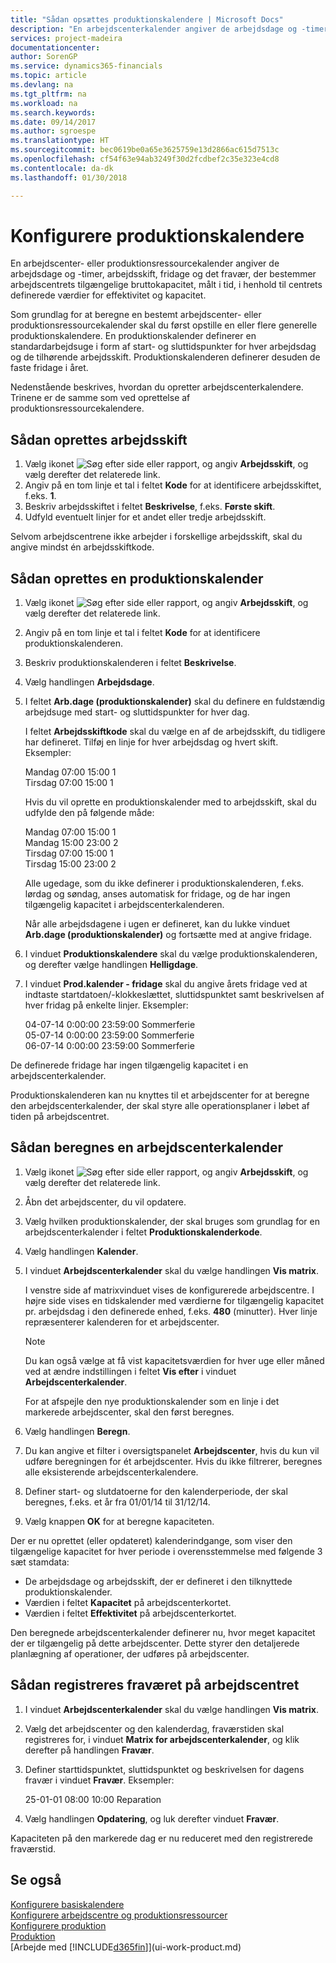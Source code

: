 ```yaml
---
title: "Sådan opsættes produktionskalendere | Microsoft Docs"
description: "En arbejdscenterkalender angiver de arbejdsdage og -timer, arbejdsskift, fridage og fravær, der bestemmer arbejdscentrets tilgængelige bruttokapacitet i henhold til centrets definerede værdier for effektivitet og kapacitet. Du skal udføre nogle forberedende opgaver, før du kan oprette og aktivere en arbejdscenterkalender."
services: project-madeira
documentationcenter: 
author: SorenGP
ms.service: dynamics365-financials
ms.topic: article
ms.devlang: na
ms.tgt_pltfrm: na
ms.workload: na
ms.search.keywords: 
ms.date: 09/14/2017
ms.author: sgroespe
ms.translationtype: HT
ms.sourcegitcommit: bec0619be0a65e3625759e13d2866ac615d7513c
ms.openlocfilehash: cf54f63e94ab3249f30d2fcdbef2c35e323e4cd8
ms.contentlocale: da-dk
ms.lasthandoff: 01/30/2018

---
```

# <a name="set-up-shop-calendars"></a>Konfigurere produktionskalendere
En arbejdscenter- eller produktionsressourcekalender angiver de arbejdsdage og -timer, arbejdsskift, fridage og det fravær, der bestemmer arbejdscentrets tilgængelige bruttokapacitet, målt i tid, i henhold til centrets definerede værdier for effektivitet og kapacitet.

Som grundlag for at beregne en bestemt arbejdscenter- eller produktionsressourcekalender skal du først opstille en eller flere generelle produktionskalendere. En produktionskalender definerer en standardarbejdsuge i form af start- og sluttidspunkter for hver arbejdsdag og de tilhørende arbejdsskift. Produktionskalenderen definerer desuden de faste fridage i året.  

Nedenstående beskrives, hvordan du opretter arbejdscenterkalendere. Trinene er de samme som ved oprettelse af produktionsressourcekalendere.  

## <a name="to-create-work-shifts"></a>Sådan oprettes arbejdsskift  
1.  Vælg ikonet ![Søg efter side eller rapport](media/ui-search/search_small.png "Ikonet Søg efter side eller rapport"), og angiv **Arbejdsskift**, og vælg derefter det relaterede link.  
2.  Angiv på en tom linje et tal i feltet **Kode** for at identificere arbejdsskiftet, f.eks. **1**.  
3.  Beskriv arbejdsskiftet i feltet **Beskrivelse**, f.eks. **Første skift**.  
4.  Udfyld eventuelt linjer for et andet eller tredje arbejdsskift.  

Selvom arbejdscentrene ikke arbejder i forskellige arbejdsskift, skal du angive mindst én arbejdsskiftkode.  

## <a name="to-set-up-a-shop-calendar"></a>Sådan oprettes en produktionskalender  
1.  Vælg ikonet ![Søg efter side eller rapport](media/ui-search/search_small.png "Ikonet Søg efter side eller rapport"), og angiv **Arbejdsskift**, og vælg derefter det relaterede link.  
2.  Angiv på en tom linje et tal i feltet **Kode** for at identificere produktionskalenderen.  
3.  Beskriv produktionskalenderen i feltet **Beskrivelse**.  
4.  Vælg handlingen **Arbejdsdage**.
5.  I feltet **Arb.dage (produktionskalender)** skal du definere en fuldstændig arbejdsuge med start- og sluttidspunkter for hver dag.  

    I feltet **Arbejdsskiftkode** skal du vælge en af de arbejdsskift, du tidligere har defineret. Tilføj en linje for hver arbejdsdag og hvert skift. Eksempler:  

    Mandag 07:00 15:00 1   
    Tirsdag 07:00 15:00 1  

    Hvis du vil oprette en produktionskalender med to arbejdsskift, skal du udfylde den på følgende måde:  

    Mandag 07:00 15:00 1   
    Mandag 15:00 23:00 2  
    Tirsdag 07:00 15:00 1  
    Tirsdag 15:00 23:00 2  

    Alle ugedage, som du ikke definerer i produktionskalenderen, f.eks. lørdag og søndag, anses automatisk for fridage, og de har ingen tilgængelig kapacitet i arbejdscenterkalenderen.  

    Når alle arbejdsdagene i ugen er defineret, kan du lukke vinduet **Arb.dage (produktionskalender)** og fortsætte med at angive fridage.  

6.  I vinduet **Produktionskalendere** skal du vælge produktionskalenderen, og derefter vælge handlingen **Helligdage**.
7. I vinduet **Prod.kalender - fridage** skal du angive årets fridage ved at indtaste startdatoen/-klokkeslættet, sluttidspunktet samt beskrivelsen af hver fridag på enkelte linjer. Eksempler:  

    04-07-14 0:00:00 23:59:00 Sommerferie  
    05-07-14 0:00:00 23:59:00 Sommerferie  
    06-07-14 0:00:00 23:59:00 Sommerferie  

De definerede fridage har ingen tilgængelig kapacitet i en arbejdscenterkalender.  

Produktionskalenderen kan nu knyttes til et arbejdscenter for at beregne den arbejdscenterkalender, der skal styre alle operationsplaner i løbet af tiden på arbejdscentret.  

## <a name="to-calculate-a-work-center-calendar"></a>Sådan beregnes en arbejdscenterkalender  

1.  Vælg ikonet ![Søg efter side eller rapport](media/ui-search/search_small.png "Ikonet Søg efter side eller rapport"), og angiv **Arbejdsskift**, og vælg derefter det relaterede link.
2. Åbn det arbejdscenter, du vil opdatere.  
3. Vælg hvilken produktionskalender, der skal bruges som grundlag for en arbejdscenterkalender i feltet **Produktionskalenderkode**.  
4. Vælg handlingen **Kalender**.  
5. I vinduet **Arbejdscenterkalender** skal du vælge handlingen **Vis matrix**.  

    I venstre side af matrixvinduet vises de konfigurerede arbejdscentre. I højre side vises en tidskalender med værdierne for tilgængelig kapacitet pr. arbejdsdag i den definerede enhed, f.eks. **480** (minutter). Hver linje repræsenterer kalenderen for et arbejdscenter.  

    > [!NOTE]  
    >  Du kan også vælge at få vist kapacitetsværdien for hver uge eller måned ved at ændre indstillingen i feltet **Vis efter** i vinduet **Arbejdscenterkalender**.  

    For at afspejle den nye produktionskalender som en linje i det markerede arbejdscenter, skal den først beregnes.  

6.  Vælg handlingen **Beregn**.  
7.  Du kan angive et filter i oversigtspanelet **Arbejdscenter**, hvis du kun vil udføre beregningen for ét arbejdscenter. Hvis du ikke filtrerer, beregnes alle eksisterende arbejdscenterkalendere.  
8.  Definer start- og slutdatoerne for den kalenderperiode, der skal beregnes, f.eks. et år fra 01/01/14 til 31/12/14.
9. Vælg knappen **OK** for at beregne kapaciteten.  

Der er nu oprettet (eller opdateret) kalenderindgange, som viser den tilgængelige kapacitet for hver periode i overensstemmelse med følgende 3 sæt stamdata:  

- De arbejdsdage og arbejdsskift, der er defineret i den tilknyttede produktionskalender.  
- Værdien i feltet **Kapacitet** på arbejdscenterkortet.  
- Værdien i feltet **Effektivitet** på arbejdscenterkortet.  

Den beregnede arbejdscenterkalender definerer nu, hvor meget kapacitet der er tilgængelig på dette arbejdscenter. Dette styrer den detaljerede planlægning af operationer, der udføres på arbejdscenter.  

## <a name="to-record-work-center-absence"></a>Sådan registreres fraværet på arbejdscentret  
1.  I vinduet **Arbejdscenterkalender** skal du vælge handlingen **Vis matrix**.
2. Vælg det arbejdscenter og den kalenderdag, fraværstiden skal registreres for, i vinduet **Matrix for arbejdscenterkalender**, og klik derefter på handlingen **Fravær**.  
3.  Definer starttidspunktet, sluttidspunktet og beskrivelsen for dagens fravær i vinduet **Fravær**. Eksempler:  

    25-01-01 08:00 10:00 Reparation  

4.  Vælg handlingen **Opdatering**, og luk derefter vinduet **Fravær**.  

Kapaciteten på den markerede dag er nu reduceret med den registrerede fraværstid.  

## <a name="see-also"></a>Se også  
[Konfigurere basiskalendere](across-how-to-assign-base-calendars.md)  
[Konfigurere arbejdscentre og produktionsressourcer](production-how-to-set-up-work-and-machine-centers.md)  
[Konfigurere produktion](production-configure-production-processes.md)  
[Produktion](production-manage-manufacturing.md)  
[Arbejde med [!INCLUDE[d365fin](includes/d365fin_md.md)]](ui-work-product.md)  

